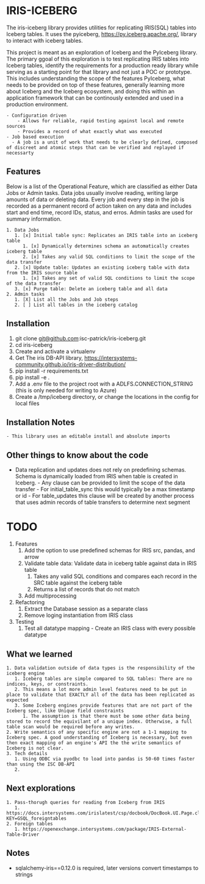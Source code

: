 # IRIS-ICEBERG
The iris-iceberg library provides utilities for replicating IRIS(SQL) tables into Iceberg tables. It uses the pyiceberg, https://py.iceberg.apache.org/, library to interact with iceberg tables.

This project is meant as an exploration of Iceberg and the PyIceberg library. The primary ggoal of this exploration is to test replicating IRIS tables into Iceberg tables, identify the requirements for a production ready library while serving as a starting point for that library and not just a POC or prototype. This includes understanding the scope of the features PyIceberg, what needs to be provided on top of these features, generally learning more about Iceberg and the Iceberg ecosystem, and doing this within an application framework that can be continously extended and used in a production environment.

    - Configuration driven
        - Allows for reliable, rapid testing against local and remote sources
        - Provides a record of what exactly what was executed
    - Job based execution
      - A job is a unit of work that needs to be clearly defined, composed of discreet and atomic steps that can be verified and replayed if necessarty

## Features

Below is a list of the Operational Feature, which are classified as either Data Jobs or Admin tasks. Data jobs usually involve reading, writing large amounts of data or deleting data. Every job and every step in the job is recorded as a permanent record of action taken on any data and includes start and end time, record IDs, status, and erros. Admin tasks are used for summary information.

    1. Data Jobs
       1. [x] Initial table sync: Replicates an IRIS table into an iceberg table
          1. [x] Dynamically determines schema an automatically creates iceberg table
          2. [x] Takes any valid SQL conditions to limit the scope of the data transfer
       2. [x] Update table: Updates an existing iceberg table with data from the IRIS source table
          1. [x] Takes any set of valid SQL conditions to limit the scope of the data transfer
       3. [x] Purge table: Delete an iceberg table and all data
    2. Admin tasks
       1. [X] List all the Jobs and Job steps
       2. [ ] List all tables in the iceberg catalog
   

## Installation
1. git clone git@github.com:isc-patrick/iris-iceberg.git
2. cd iris-iceberg
3. Create and activate a virtualenv
4. Get The iris DB-API library, https://intersystems-community.github.io/iris-driver-distribution/
5. pip install -r requirements.txt
6. pip install -e .
7. Add a .env file to the project root with a ADLFS.CONNECTION_STRING (this is only needed for writing to Azure)
8. Create a /tmp/iceberg directory, or change the locations in the config for local files

## Installation Notes
    - This library uses an editable install and absolute imports


## Other things to know about the code
- Data replication and updates does not rely on predefining schemas. Schema is dynamically loaded from IRIS when table is created in Iceberg.
      - Any clause can be provided to limit the scope of the data transfer
        - For initial_table_sync this would typically be a max timestamp or id
        - For table_updates this clause will be created by another process that uses admin records of table transfers to determine next segment

# TODO
 1. Features
    1. Add the option to use predefined schemas for IRIS src, pandas, and arrow
    2. Validate table data: Validate data in iceberg table against data in IRIS table
          1. Takes any valid SQL conditions and compares each record in the SRC table against the iceberg table
          2. Returns a list of records that do not match
    3. Add multiprocessing
 2. Refactoring
    1. Extract the Database session as a separate class
    2. Remove loging instantiation from IRIS class
 3. Testing
    1. Test all datatype mapping - Create an IRIS class with every possible datatype


## What we learned
    1. Data validation outside of data types is the responsibility of the iceberg engine
       1. Iceberg tables are simple compared to SQL tables: There are no indices, keys, or constraints.
       2. This means a lot more admin level features need to be put in place to validate that EXACTLY all of the data has been replicated as expected
       3. Some Iceberg engines provide features that are not part of the Iceberg spec, like Unique field constraints
          1. The assumption is that there must be some other data being stored to record the equivilant of a unique index. Otherwise, a full table scan would be required before any writes.
    2. Write semantics of any specific engine are not a 1-1 mapping to Iceberg spec. A good understanding of Iceberg is necessary, but even then exact mapping of an engine's API the the write semantics of Iceberg is not clear.
    3. Tech details
       1. Using ODBC via pyodbc to load into pandas is 50-60 times faster than using the ISC DB-API
       2. 


## Next explorations
    1. Pass-thorugh queries for reading from Iceberg from IRIS
       1. https://docs.intersystems.com/irislatest/csp/docbook/DocBook.UI.Page.cls?KEY=GSQL_foreigntables
    2. Foreign tables
       1. https://openexchange.intersystems.com/package/IRIS-External-Table-Driver
   

## Notes
  - sqlalchemy-iris==0.12.0 is required, later versions convert timestamps to strings   